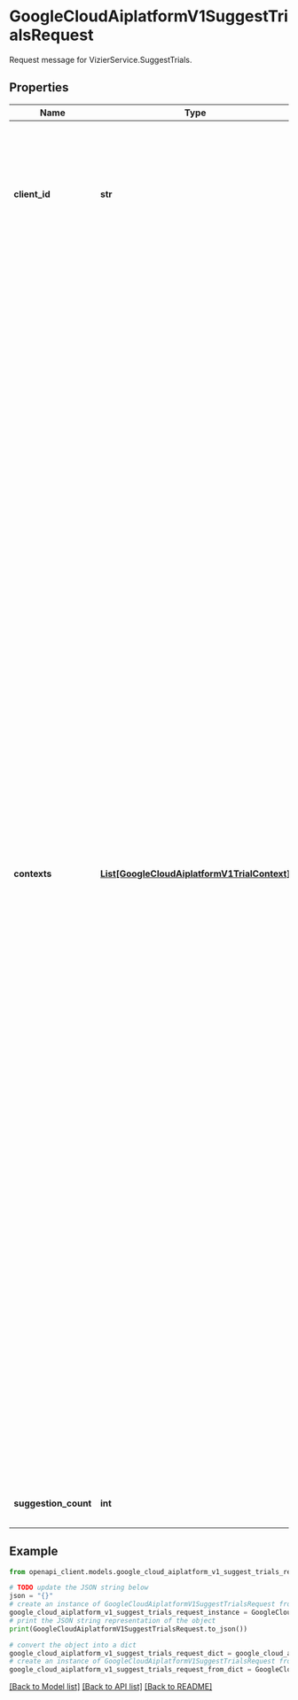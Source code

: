 # GoogleCloudAiplatformV1SuggestTrialsRequest

Request message for VizierService.SuggestTrials.

## Properties

Name | Type | Description | Notes
------------ | ------------- | ------------- | -------------
**client_id** | **str** | Required. The identifier of the client that is requesting the suggestion. If multiple SuggestTrialsRequests have the same &#x60;client_id&#x60;, the service will return the identical suggested Trial if the Trial is pending, and provide a new Trial if the last suggested Trial was completed. | [optional] 
**contexts** | [**List[GoogleCloudAiplatformV1TrialContext]**](GoogleCloudAiplatformV1TrialContext.md) | Optional. This allows you to specify the \&quot;context\&quot; for a Trial; a context is a slice (a subspace) of the search space. Typical uses for contexts: 1) You are using Vizier to tune a server for best performance, but there&#39;s a strong weekly cycle. The context specifies the day-of-week. This allows Tuesday to generalize from Wednesday without assuming that everything is identical. 2) Imagine you&#39;re optimizing some medical treatment for people. As they walk in the door, you know certain facts about them (e.g. sex, weight, height, blood-pressure). Put that information in the context, and Vizier will adapt its suggestions to the patient. 3) You want to do a fair A/B test efficiently. Specify the \&quot;A\&quot; and \&quot;B\&quot; conditions as contexts, and Vizier will generalize between \&quot;A\&quot; and \&quot;B\&quot; conditions. If they are similar, this will allow Vizier to converge to the optimum faster than if \&quot;A\&quot; and \&quot;B\&quot; were separate Studies. NOTE: You can also enter contexts as REQUESTED Trials, e.g. via the CreateTrial() RPC; that&#39;s the asynchronous option where you don&#39;t need a close association between contexts and suggestions. NOTE: All the Parameters you set in a context MUST be defined in the Study. NOTE: You must supply 0 or $suggestion_count contexts. If you don&#39;t supply any contexts, Vizier will make suggestions from the full search space specified in the StudySpec; if you supply a full set of context, each suggestion will match the corresponding context. NOTE: A Context with no features set matches anything, and allows suggestions from the full search space. NOTE: Contexts MUST lie within the search space specified in the StudySpec. It&#39;s an error if they don&#39;t. NOTE: Contexts preferentially match ACTIVE then REQUESTED trials before new suggestions are generated. NOTE: Generation of suggestions involves a match between a Context and (optionally) a REQUESTED trial; if that match is not fully specified, a suggestion will be geneated in the merged subspace. | [optional] 
**suggestion_count** | **int** | Required. The number of suggestions requested. It must be positive. | [optional] 

## Example

```python
from openapi_client.models.google_cloud_aiplatform_v1_suggest_trials_request import GoogleCloudAiplatformV1SuggestTrialsRequest

# TODO update the JSON string below
json = "{}"
# create an instance of GoogleCloudAiplatformV1SuggestTrialsRequest from a JSON string
google_cloud_aiplatform_v1_suggest_trials_request_instance = GoogleCloudAiplatformV1SuggestTrialsRequest.from_json(json)
# print the JSON string representation of the object
print(GoogleCloudAiplatformV1SuggestTrialsRequest.to_json())

# convert the object into a dict
google_cloud_aiplatform_v1_suggest_trials_request_dict = google_cloud_aiplatform_v1_suggest_trials_request_instance.to_dict()
# create an instance of GoogleCloudAiplatformV1SuggestTrialsRequest from a dict
google_cloud_aiplatform_v1_suggest_trials_request_from_dict = GoogleCloudAiplatformV1SuggestTrialsRequest.from_dict(google_cloud_aiplatform_v1_suggest_trials_request_dict)
```
[[Back to Model list]](../README.md#documentation-for-models) [[Back to API list]](../README.md#documentation-for-api-endpoints) [[Back to README]](../README.md)



